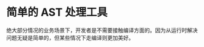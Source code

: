 # 简单的 AST 处理工具

[comment]: <> (编程世界存在两种时态: 编译时和运行时。对于脚本语言来说，开发者往往忽略编译时。那么其实叫做转译。)

绝大部分情况的业务场景下，开发者是不需要接触编译方面的。因为从运行时解决问题无疑是简单的，但某些情况下走编译则更加美好。

